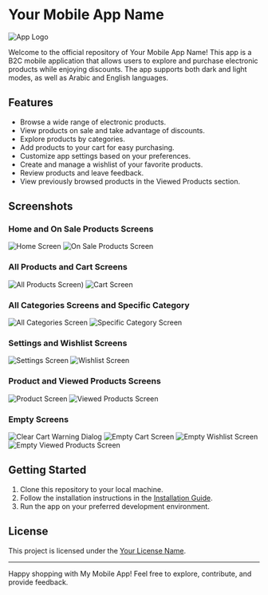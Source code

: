 # Your Mobile App Name

![App Logo](logo.jpg)

Welcome to the official repository of Your Mobile App Name! This app is a B2C mobile application that allows users to explore and purchase electronic products while enjoying discounts. The app supports both dark and light modes, as well as Arabic and English languages.

## Features

- Browse a wide range of electronic products.
- View products on sale and take advantage of discounts.
- Explore products by categories.
- Add products to your cart for easy purchasing.
- Customize app settings based on your preferences.
- Create and manage a wishlist of your favorite products.
- Review products and leave feedback.
- View previously browsed products in the Viewed Products section.

## Screenshots

### Home and On Sale Products Screens
![Home Screen](screenshots\home_screen.jpg) ![On Sale Products Screen](screenshots\on_sale_products_screen.jpg)

### All Products and Cart Screens 
![All Products Screen]([app/screenshots/all_products_screen.jpg)) ![Cart Screen](screenshots\cart_screen.jpg) 

### All Categories Screens and Specific Category
![All Categories Screen](screenshots\category_screen.jpg) ![Specific Category Screen](screenshots\category_screen.jpg)

### Settings and Wishlist Screens
![Settings Screen](screenshots\settings_screen.jpg) ![Wishlist Screen](screenshots\wishlist_screen.jpg)

### Product and Viewed Products Screens
![Product Screen](screenshots\product_screen.jpg) ![Viewed Products Screen](screenshots\recently_viewed_screen.jpg)

### Empty Screens
![Clear Cart Warning Dialog](screenshots\warning_dialog.jpg) ![Empty Cart Screen](screenshots\empty_cart_screen.jpg)
![Empty Wishlist Screen](screenshots\empty_wishlist_screen.jpg) ![Empty Viewed Products Screen](screenshots\empty_viewed_screen.jpg)

## Getting Started

1. Clone this repository to your local machine.
2. Follow the installation instructions in the [Installation Guide](docs/installation-guide.md).
3. Run the app on your preferred development environment.

## License

This project is licensed under the [Your License Name](LICENSE).

---

Happy shopping with My Mobile App! Feel free to explore, contribute, and provide feedback.
